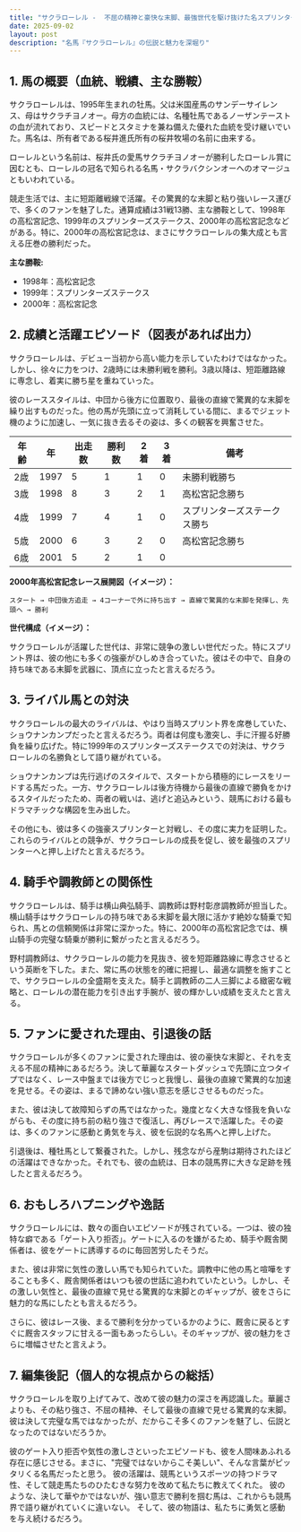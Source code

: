 ```yaml
---
title: "サクラローレル -  不屈の精神と豪快な末脚、最強世代を駆け抜けた名スプリンター"
date: 2025-09-02
layout: post
description: "名馬『サクラローレル』の伝説と魅力を深堀り"
---
```


## 1. 馬の概要（血統、戦績、主な勝鞍）

サクラローレルは、1995年生まれの牡馬。父は米国産馬のサンデーサイレンス、母はサクラチヨノオー。母方の血統には、名種牡馬であるノーザンテーストの血が流れており、スピードとスタミナを兼ね備えた優れた血統を受け継いでいた。馬名は、所有者である桜井進氏所有の桜井牧場の名前に由来する。

ローレルという名前は、桜井氏の愛馬サクラチヨノオーが勝利したローレル賞に因むとも、ローレルの冠名で知られる名馬・サクラバクシンオーへのオマージュともいわれている。

競走生活では、主に短距離戦線で活躍。その驚異的な末脚と粘り強いレース運びで、多くのファンを魅了した。通算成績は31戦13勝、主な勝鞍として、1998年の高松宮記念、1999年のスプリンターズステークス、2000年の高松宮記念などがある。特に、2000年の高松宮記念は、まさにサクラローレルの集大成とも言える圧巻の勝利だった。

**主な勝鞍:**

* 1998年：高松宮記念
* 1999年：スプリンターズステークス
* 2000年：高松宮記念


## 2. 成績と活躍エピソード（図表があれば出力）

サクラローレルは、デビュー当初から高い能力を示していたわけではなかった。しかし、徐々に力をつけ、2歳時には未勝利戦を勝利。3歳以降は、短距離路線に専念し、着実に勝ち星を重ねていった。

彼のレーススタイルは、中団から後方に位置取り、最後の直線で驚異的な末脚を繰り出すものだった。他の馬が先頭に立って消耗している間に、まるでジェット機のように加速し、一気に抜き去るその姿は、多くの観客を興奮させた。

| 年齢 | 年 | 出走数 | 勝利数 | 2着 | 3着 | 備考 |
|---|---|---|---|---|---|---|
| 2歳 | 1997 | 5 | 1 | 1 | 0 | 未勝利戦勝ち |
| 3歳 | 1998 | 8 | 3 | 2 | 1 | 高松宮記念勝ち |
| 4歳 | 1999 | 7 | 4 | 1 | 0 | スプリンターズステークス勝ち |
| 5歳 | 2000 | 6 | 3 | 2 | 0 | 高松宮記念勝ち |
| 6歳 | 2001 | 5 | 2 | 1 | 0 | |


**2000年高松宮記念レース展開図（イメージ）：**

```
スタート → 中団後方追走 → 4コーナーで外に持ち出す → 直線で驚異的な末脚を発揮し、先頭へ → 勝利
```

**世代構成（イメージ）：**

サクラローレルが活躍した世代は、非常に競争の激しい世代だった。特にスプリント界は、彼の他にも多くの強豪がひしめき合っていた。彼はその中で、自身の持ち味である末脚を武器に、頂点に立ったと言えるだろう。


## 3. ライバル馬との対決

サクラローレルの最大のライバルは、やはり当時スプリント界を席巻していた、ショウナンカンプだったと言えるだろう。両者は何度も激突し、手に汗握る好勝負を繰り広げた。特に1999年のスプリンターズステークスでの対決は、サクラローレルの名勝負として語り継がれている。

ショウナンカンプは先行逃げのスタイルで、スタートから積極的にレースをリードする馬だった。一方、サクラローレルは後方待機から最後の直線で勝負をかけるスタイルだったため、両者の戦いは、逃げと追込みという、競馬における最もドラマチックな構図を生み出した。

その他にも、彼は多くの強豪スプリンターと対戦し、その度に実力を証明した。これらのライバルとの競争が、サクラローレルの成長を促し、彼を最強のスプリンターへと押し上げたと言えるだろう。


## 4. 騎手や調教師との関係性

サクラローレルは、騎手は横山典弘騎手、調教師は野村彰彦調教師が担当した。横山騎手はサクラローレルの持ち味である末脚を最大限に活かす絶妙な騎乗で知られ、馬との信頼関係は非常に深かった。特に、2000年の高松宮記念では、横山騎手の完璧な騎乗が勝利に繋がったと言えるだろう。

野村調教師は、サクラローレルの能力を見抜き、彼を短距離路線に専念させるという英断を下した。また、常に馬の状態を的確に把握し、最適な調整を施すことで、サクラローレルの全盛期を支えた。騎手と調教師の二人三脚による緻密な戦略と、ローレルの潜在能力を引き出す手腕が、彼の輝かしい成績を支えたと言える。


## 5. ファンに愛された理由、引退後の話

サクラローレルが多くのファンに愛された理由は、彼の豪快な末脚と、それを支える不屈の精神にあるだろう。決して華麗なスタートダッシュで先頭に立つタイプではなく、レース中盤までは後方でじっと我慢し、最後の直線で驚異的な加速を見せる。その姿は、まるで諦めない強い意志を感じさせるものだった。

また、彼は決して故障知らずの馬ではなかった。幾度となく大きな怪我を負いながらも、その度に持ち前の粘り強さで復活し、再びレースで活躍した。その姿は、多くのファンに感動と勇気を与え、彼を伝説的な名馬へと押し上げた。

引退後は、種牡馬として繋養された。しかし、残念ながら産駒は期待されたほどの活躍はできなかった。それでも、彼の血統は、日本の競馬界に大きな足跡を残したと言えるだろう。


## 6. おもしろハプニングや逸話

サクラローレルには、数々の面白いエピソードが残されている。一つは、彼の独特な癖である「ゲート入り拒否」。ゲートに入るのを嫌がるため、騎手や厩舎関係者は、彼をゲートに誘導するのに毎回苦労したそうだ。

また、彼は非常に気性の激しい馬でも知られていた。調教中に他の馬と喧嘩をすることも多く、厩舎関係者はいつも彼の世話に追われていたという。しかし、その激しい気性と、最後の直線で見せる驚異的な末脚とのギャップが、彼をさらに魅力的な馬にしたとも言えるだろう。

さらに、彼はレース後、まるで勝利を分かっているかのように、厩舎に戻るとすぐに厩舎スタッフに甘える一面もあったらしい。そのギャップが、彼の魅力をさらに増幅させたと言えよう。


## 7. 編集後記（個人的な視点からの総括）

サクラローレルを取り上げてみて、改めて彼の魅力の深さを再認識した。華麗さよりも、その粘り強さ、不屈の精神、そして最後の直線で見せる驚異的な末脚。彼は決して完璧な馬ではなかったが、だからこそ多くのファンを魅了し、伝説となったのではないだろうか。

彼のゲート入り拒否や気性の激しさといったエピソードも、彼を人間味あふれる存在に感じさせる。まさに、"完璧ではないからこそ美しい"、そんな言葉がピッタリくる名馬だったと思う。  彼の活躍は、競馬というスポーツの持つドラマ性、そして競走馬たちのひたむきな努力を改めて私たちに教えてくれた。  彼のような、決して華やかではないが、強い意志で勝利を掴む馬は、これからも競馬界で語り継がれていくに違いない。  そして、彼の物語は、私たちに勇気と感動を与え続けるだろう。
